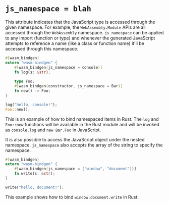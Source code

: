 # `js_namespace = blah`

This attribute indicates that the JavaScript type is accessed through the given
namespace. For example, the `WebAssembly.Module` APIs are all accessed through
the `WebAssembly` namespace. `js_namespace` can be applied to any import
(function or type) and whenever the generated JavaScript attempts to reference a
name (like a class or function name) it'll be accessed through this namespace.

```rust
#[wasm_bindgen]
extern "wasm-bindgen" {
    #[wasm_bindgen(js_namespace = console)]
    fn log(s: &str);
    
    type Foo;
    #[wasm_bindgen(constructor, js_namespace = Bar)]
    fn new() -> Foo;
}

log("hello, console!");
Foo::new();
```

This is an example of how to bind namespaced items in Rust. The `log` and `Foo::new` functions will
be available in the Rust module and will be invoked as `console.log` and `new Bar.Foo` in
JavaScript.

It is also possible to access the JavaScript object under the nested namespace.
`js_namespace` also accepts the array of the string to specify the namespace.

```rust
#[wasm_bindgen]
extern "wasm-bindgen" {
    #[wasm_bindgen(js_namespace = ["window", "document"])]
    fn write(s: &str);
}

write("hello, document!");
```

This example shows how to bind `window.document.write` in Rust.
